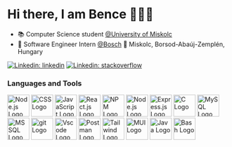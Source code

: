 <div align="left">
    <h1>Hi there, I am Bence 👋👨‍💻</h1>
</div>

- 📚 Computer Science student [@University of Miskolc](https://www.uni-miskolc.hu/)
- 💼 Software Engineer Intern [@Bosch](https://www.bosch.hu/vallalatunk/a-bosch-magyarorszagon/miskolc-robert-bosch-power-tool-kft/) 📌 Miskolc, Borsod-Abaúj-Zemplén, Hungary

[![Linkedin: linkedin](https://img.shields.io/badge/-LinkedIn-blue?style=flat-square&logo=Linkedin&logoColor=white&link=https://www.linkedin.com/in/OnodiBence/)](https://www.linkedin.com/in/OnodiBence/)
[![Linkedin: stackoverflow](https://img.shields.io/badge/-StackOverflow-f48024?style=flat-square&logo=Stackoverflow&logoColor=white&link=https://stackoverflow.com/users/20776439/theonodi)](https://stackoverflow.com/users/20776439/theonodi)

### Languages and Tools
<div align="left">
  <img src="https://user-images.githubusercontent.com/25181517/192158954-f88b5814-d510-4564-b285-dff7d6400dad.png" alt="Node.js Logo" width="50" height="50" />
  <img src="https://user-images.githubusercontent.com/25181517/183898674-75a4a1b1-f960-4ea9-abcb-637170a00a75.png" alt="CSS Logo" width="50" height="50" />
  <img src="https://user-images.githubusercontent.com/25181517/117447155-6a868a00-af3d-11eb-9cfe-245df15c9f3f.png" alt="JavaScript Logo" width="50" height="50" />
  <img src="https://user-images.githubusercontent.com/25181517/183897015-94a058a6-b86e-4e42-a37f-bf92061753e5.png" alt="React.js Logo" width="50" height="50" />
  <img src="https://user-images.githubusercontent.com/25181517/121401671-49102800-c959-11eb-9f6f-74d49a5e1774.png" alt="NPM Logo" width="50" height="50" />
  <img src="https://user-images.githubusercontent.com/25181517/183568594-85e280a7-0d7e-4d1a-9028-c8c2209e073c.png" alt="Node.js Logo" width="50" height="50" />
  <img src="https://user-images.githubusercontent.com/25181517/183859966-a3462d8d-1bc7-4880-b353-e2cbed900ed6.png" alt="Express.js Logo" width="50" height="50" />
  <img src="https://user-images.githubusercontent.com/25181517/192106070-46255bcf-65e6-4c6b-a296-bf8d0d8fb2a7.png" alt="C Logo" width="50" height="50" /> 
  <img src="https://user-images.githubusercontent.com/25181517/183896128-ec99105a-ec1a-4d85-b08b-1aa1620b2046.png" alt="MySQL Logo" width="50" height="50" /> 
  <img src="https://github.com/marwin1991/profile-technology-icons/assets/19180175/3b371807-db7c-45b4-8720-c0cfc901680a" alt="MSSQL Logo" width="50" height="50" />
  <img src="https://user-images.githubusercontent.com/25181517/192108372-f71d70ac-7ae6-4c0d-8395-51d8870c2ef0.png" alt="git Logo" width="50" height="50" />
  <img src="https://user-images.githubusercontent.com/25181517/192108891-d86b6220-e232-423a-bf5f-90903e6887c3.png" alt="Vscode Logo" width="50" height="50" />
  <img src="https://user-images.githubusercontent.com/25181517/192109061-e138ca71-337c-4019-8d42-4792fdaa7128.png" alt="Postman Logo" width="50" height="50" />
  <img src="https://user-images.githubusercontent.com/25181517/202896760-337261ed-ee92-4979-84c4-d4b829c7355d.png" alt="Tailwind Logo" width="50" height="50" />
  <img src="https://user-images.githubusercontent.com/25181517/189716630-fe6c084c-6c66-43af-aa49-64c8aea4a5c2.png" alt="MUI Logo" width="50" height="50" />
  <img src="https://user-images.githubusercontent.com/25181517/117201156-9a724800-adec-11eb-9a9d-3cd0f67da4bc.png" alt="Java Logo" width="50" height="50" />
  <img src="https://user-images.githubusercontent.com/25181517/192158606-7c2ef6bd-6e04-47cf-b5bc-da2797cb5bda.png" alt="Bash Logo" width="50" height="50" />
</div>
